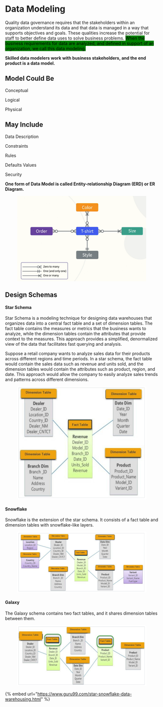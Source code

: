 # Data Modeling

Quality data governance requires that the stakeholders within an organization understand its data and that data is managed in a way that supports objectives and goals. These qualities increase the potential for staff to better define data uses to solve business problems. <mark style="background-color:green;">When the business requirements for data are analyzed, and defined in support of an organization, we call this data modeling.</mark>&#x20;

**Skilled data modelers work with business stakeholders, and the end product is a data model.**

## Model Could Be

Conceptual

Logical

Physical

## May Include

Data Description

Constraints

Rules

Defaults Values

Security

**One form of Data Model is called Entity-relationship Diagram (ERD) or ER Diagram.**

<figure><img src="../.gitbook/assets/Screen Shot 2023-04-12 at 1.34.54 PM.png" alt=""><figcaption></figcaption></figure>

## Design Schemas

#### Star Schema

Star Schema is a modeling technique for designing data warehouses that organizes data into a central fact table and a set of dimension tables. The fact table contains the measures or metrics that the business wants to analyze, while the dimension tables contain the attributes that provide context to the measures. This approach provides a simplified, denormalized view of the data that facilitates fast querying and analysis.

Suppose a retail company wants to analyze sales data for their products across different regions and time periods. In a star schema, the fact table would contain the sales data such as revenue and units sold, and the dimension tables would contain the attributes such as product, region, and date. This approach would allow the company to easily analyze sales trends and patterns across different dimensions.

<figure><img src="../.gitbook/assets/Screen Shot 2023-04-15 at 12.14.38 AM.png" alt=""><figcaption></figcaption></figure>

#### Snowflake

Snowflake is the extension of the star schema. It consists of a fact table and dimension tables with snowflake-like layers.

<figure><img src="../.gitbook/assets/Screen Shot 2023-04-15 at 12.15.32 AM.png" alt=""><figcaption></figcaption></figure>

#### Galaxy

The Galaxy schema contains two fact tables, and it shares dimension tables between them.

<figure><img src="../.gitbook/assets/Screen Shot 2023-04-15 at 12.16.08 AM.png" alt=""><figcaption></figcaption></figure>

{% embed url="https://www.guru99.com/star-snowflake-data-warehousing.html" %}
